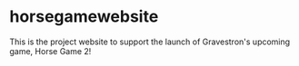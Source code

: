 # horsegamewebsite
This is the project website to support the launch of Gravestron's upcoming game, Horse Game 2!
